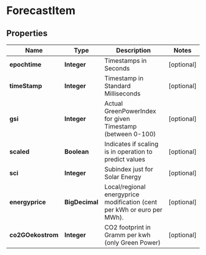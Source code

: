 

# ForecastItem


## Properties

Name | Type | Description | Notes
------------ | ------------- | ------------- | -------------
**epochtime** | **Integer** | Timestamps in Seconds |  [optional]
**timeStamp** | **Integer** | Timestamp in Standard Milliseconds |  [optional]
**gsi** | **Integer** | Actual GreenPowerIndex for given Timestamp (between 0-100) |  [optional]
**scaled** | **Boolean** | Indicates if scaling is in operation to predict values |  [optional]
**sci** | **Integer** | Subindex just for Solar Energy |  [optional]
**energyprice** | **BigDecimal** | Local/regional energyprice modification (cent per kWh or euro per MWh). |  [optional]
**co2GOekostrom** | **Integer** | CO2 footprint in Gramm per kwh (only Green Power) |  [optional]



